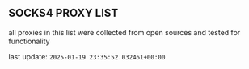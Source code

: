 ## SOCKS4 PROXY LIST

all proxies in this list were collected from open sources and tested for functionality

last update: `2025-01-19 23:35:52.032461+00:00`